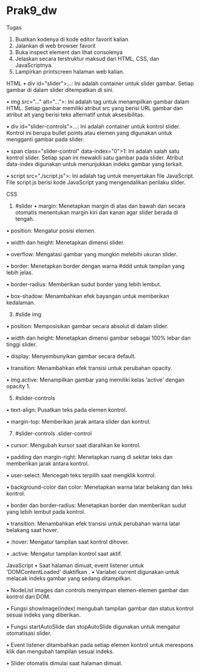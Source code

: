 # Prak9_dw
Tugas
1. Buatkan kodenya di kode editor favorit kalian
2. Jalankan di web browser favorit
3. Buka inspect element dan lihat consolenya
4. Jelaskan secara terstruktur maksud dari HTML, CSS, dan JavaScriptnya.
5. Lampirkan printscreen halaman web kalian.

HTML
•	div id="slider">...</div>: Ini adalah container untuk slider gambar. Setiap gambar di dalam slider ditempatkan di sini.

•	img src="..." alt="...">: Ini adalah tag untuk menampilkan gambar dalam HTML. Setiap gambar memiliki atribut src yang berisi URL gambar dan atribut alt yang berisi teks alternatif untuk aksesibilitas.

•	div id="slider-controls">...</div>: Ini adalah container untuk kontrol slider. Kontrol ini berupa bullet points atau elemen yang digunakan untuk mengganti gambar pada slider.

•	span class="slider-control" data-index="0">1</span>: Ini adalah salah satu kontrol slider. Setiap span ini mewakili satu gambar pada slider. Atribut data-index digunakan untuk menunjukkan indeks gambar yang terkait.

•	script src="./script.js"></script>: Ini adalah tag untuk menyertakan file JavaScript. File script.js berisi kode JavaScript yang mengendalikan perilaku slider.


CSS
1.	#slider
•	margin: Menetapkan margin di atas dan bawah dan secara otomatis menentukan margin kiri dan kanan agar slider berada di tengah.

•	position: Mengatur posisi elemen.

•	width dan height: Menetapkan dimensi slider.

•	overflow: Mengatasi gambar yang mungkin melebihi ukuran slider.

•	border: Menetapkan border dengan warna #ddd untuk tampilan yang lebih jelas.

•	border-radius: Memberikan sudut border yang lebih lembut.

•	box-shadow: Menambahkan efek bayangan untuk memberikan kedalaman.

3.	#slide img
	
•	position: Memposisikan gambar secara absolut di dalam slider.

•	width dan height: Menetapkan dimensi gambar sebagai 100% lebar dan tinggi slider.

•	display: Menyembunyikan gambar secara default.

•	transition: Menambahkan efek transisi untuk perubahan opacity.

•	img.active: Menampilkan gambar yang memiliki kelas 'active' dengan opacity 1.

5.	#slider-controls

•	text-align: Pusatkan teks pada elemen kontrol.

•	margin-top: Memberikan jarak antara slider dan kontrol.

7.	#slider-controls .slider-control

•	cursor: Mengubah kursor saat diarahkan ke kontrol.

•	padding dan margin-right: Menetapkan ruang di sekitar teks dan memberikan jarak antara kontrol.

•	user-select: Mencegah teks terpilih saat mengklik kontrol.

•	background-color dan color: Menetapkan warna latar belakang dan teks kontrol.

•	border dan border-radius: Menetapkan border dan memberikan sudut yang lebih lembut pada kontrol.

•	transition: Menambahkan efek transisi untuk perubahan warna latar belakang saat hover.

•	:hover: Mengatur tampilan saat kontrol dihover.

•	.active: Mengatur tampilan kontrol saat aktif.

JavaScript
•	Saat halaman dimuat, event listener untuk 'DOMContentLoaded' diaktifkan
.
•	Variabel current digunakan untuk melacak indeks gambar yang sedang ditampilkan.

•	NodeList images dan controls menyimpan elemen-elemen gambar dan kontrol dari DOM.

•	Fungsi showImage(index) mengubah tampilan gambar dan status kontrol sesuai indeks yang diberikan.

•	Fungsi startAutoSlide dan stopAutoSlide digunakan untuk mengatur otomatisasi slider.

•	Event listener ditambahkan pada setiap elemen kontrol untuk merespons klik dan mengubah tampilan sesuai indeks.

•	Slider otomatis dimulai saat halaman dimuat.

